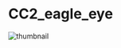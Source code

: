 # CC2_eagle_eye

![thumbnail](https://github.com/user-attachments/assets/dbea768c-b6e7-4b5a-8762-b6abb85a881b)

